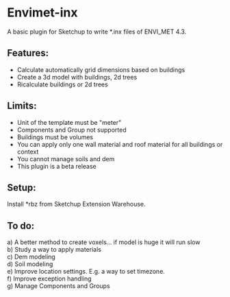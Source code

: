 # Envimet-inx
A basic plugin for Sketchup to write *.inx files of ENVI_MET 4.3.

## Features:
- Calculate automatically grid dimensions based on buildings
- Create a 3d model with buildings, 2d trees
- Ricalculate buildings or 2d trees

## Limits:
- Unit of the template must be "meter"
- Components and Group not supported
- Buildings must be volumes
- You can apply only one wall material and roof material for all buildings or context
- You cannot manage soils and dem
- This plugin is a beta release

## Setup:
Install *rbz from Sketchup Extension Warehouse.

## To do:
a) A better method to create voxels... if model is huge it will run slow<br>
b) Study a way to apply materials<br>
c) Dem modeling<br>
d) Soil modeling<br>
e) Improve location settings. E.g. a way to set timezone.<br>
f) Improve exception handling<br>
g) Manage Components and Groups<br>
